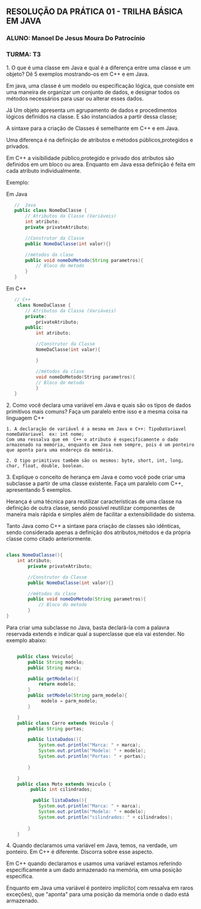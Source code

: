 ## RESOLUÇÃO DA PRÁTICA 01 - TRILHA BÁSICA EM JAVA
### ALUNO: Manoel De Jesus Moura Do Patrocínio
### TURMA: T3


<p>
1. O que é uma classe em Java e qual é a diferença entre uma classe e um
objeto? Dê 5 exemplos mostrando-os em C++ e em Java. 
</p>

Em java, uma classe é um  modelo ou especificação lógica, que consiste em uma maneira de organizar um conjunto de dados, e designar todos os métodos necessários para usar ou alterar esses dados. 

Já Um objeto apresenta um agrupamento de dados e procedimentos lógicos  definidos na classe. E são instanciados a partir dessa classe;

A sintaxe para a criação de Classes é semelhante em C++ e em Java.

Uma diferença é na definição de atributos e métodos públicos,protegidos e privados.

Em C++ a visibilidade público,protegido e privado dos atributos são definidos em um bloco ou area.
Enquanto em Java essa definição é feita em cada atributo individualmente.

Exemplo:

Em Java

 ~~~Java
    //  Java
    public class NomeDaClasse {
        // Atributos da Classe (Variáveis)
        int atributo;
        private privateAtributo;

        //Construtor da Classe
        public NomeDaClasse(int valor){}

        //métodos da clase
        public void nomeDoMetodo(String parametros){
            // Bloco do metodo
        }
    }
 ~~~

Em C++
 ~~~ C++
    // C++
     class NomeDaClasse {
        // Atributos da Classe (Variáveis)
        private:
            privateAtributo;
        public:
            int atributo;

            //Construtor da Classe
            NomeDaClasse(int valor){

            }

            //métodos da clase
            void nomeDoMetodo(String parametros){
            // Bloco do metodo
            }
    }

 ~~~

<p>
2. Como você declara uma variável em Java e quais são os tipos de dados
primitivos mais comuns? Faça um paralelo entre isso e a mesma coisa na
linguagem C++ 
</p>

    1. A declaração de variável é a mesma em Java e C++: TipoDaVariavel nomeDaVariavel  ex: int nome; 
    Com uma ressalva que em  C++ o atributo é especificamente o dado armazenado na memória, enquanto em Java nem sempre, pois é um ponteiro que aponta para uma endereço da memória.

    2. O tipo primitivos também são os mesmos: byte, short, int, long, char, float, double, boolean.

<p>
3. Explique o conceito de herança em Java e como você pode criar uma
subclasse a partir de uma classe existente. Faça um paralelo com C++,
apresentando 5 exemplos.
</p

Herança é uma técnica para reutilizar características de uma classe na definição de outra classe,  sendo possível reutilizar componentes de maneira mais rápida e simples além de facilitar a extensibilidade do sistema.

Tanto Java como C++ a sintaxe para criação de classes são idênticas, sendo considerada apenas a definição dos atributos,métodos e da própria classe como citado anteriormente. 

~~~Java

class NomeDaClasse(){
    int atributo;
        private privateAtributo;

        //Construtor da Classe
        public NomeDaClasse(int valor){}

        //métodos da clase
        public void nomeDoMetodo(String parametros){
            // Bloco do metodo
        }
}
~~~ 
Para criar uma subclasse no Java, basta declará-la com a palavra reservada extends e indicar qual a superclasse que ela vai estender. No exemplo abaixo:

~~~ Java

    public class Veiculo{ 
        public String modelo; 
        public String marca;

        public getModelo(){
            return modelo;
        }
        public setModelo(String parm_modelo){
             modelo = parm_modelo;
        }

    }
    public class Carro extends Veiculo {
        public String portas;

        public listaDados(){
            System.out.println("Marca: " + marca);
            System.out.println("Modelo: " + modelo);
            System.out.println("Portas: " + portas);
            
        }

    }
    public class Moto extends Veiculo {
         public int cilindrados;

          public listaDados(){
            System.out.println("Marca: " + marca);
            System.out.println("Modelo: " + modelo);
            System.out.println("cilindrados: " + cilindrados);
            
        }
    }
~~~
<p>
4. Quando declaramos uma variável em Java, temos, na verdade, um ponteiro.
Em C++ é diferente. Discorra sobre esse aspecto.
</p>

Em C++ quando declaramos e usamos uma variável estamos referindo especificamente a um dado armazenado na memória, em uma posição especifica.

Enquanto em Java uma variável é ponteiro implícito( com ressalva em  raros exceções), que "aponta" para uma posição da memória onde o dado está armazenado. 


